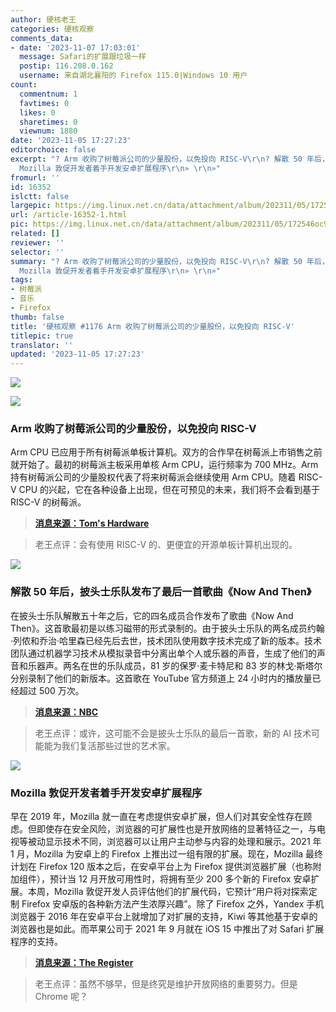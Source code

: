```yaml
---
author: 硬核老王
categories: 硬核观察
comments_data:
- date: '2023-11-07 17:03:01'
  message: Safari的扩展跟垃圾一样
  postip: 116.208.0.162
  username: 来自湖北襄阳的 Firefox 115.0|Windows 10 用户
count:
  commentnum: 1
  favtimes: 0
  likes: 0
  sharetimes: 0
  viewnum: 1880
date: '2023-11-05 17:27:23'
editorchoice: false
excerpt: "? Arm 收购了树莓派公司的少量股份，以免投向 RISC-V\r\n? 解散 50 年后，披头士乐队发布了最后一首歌曲《Now And Then》\r\n?
  Mozilla 敦促开发者着手开发安卓扩展程序\r\n» \r\n»"
fromurl: ''
id: 16352
islctt: false
largepic: https://img.linux.net.cn/data/attachment/album/202311/05/172546oc9k2s9t2le2eh99.jpg
url: /article-16352-1.html
pic: https://img.linux.net.cn/data/attachment/album/202311/05/172546oc9k2s9t2le2eh99.jpg.thumb.jpg
related: []
reviewer: ''
selector: ''
summary: "? Arm 收购了树莓派公司的少量股份，以免投向 RISC-V\r\n? 解散 50 年后，披头士乐队发布了最后一首歌曲《Now And Then》\r\n?
  Mozilla 敦促开发者着手开发安卓扩展程序\r\n» \r\n»"
tags:
- 树莓派
- 音乐
- Firefox
thumb: false
title: '硬核观察 #1176 Arm 收购了树莓派公司的少量股份，以免投向 RISC-V'
titlepic: true
translator: ''
updated: '2023-11-05 17:27:23'
---
```


![](https://img.linux.net.cn/data/attachment/album/202311/05/172546oc9k2s9t2le2eh99.jpg)


![](https://img.linux.net.cn/data/attachment/album/202311/05/172600f68tb7tbu7uao82t.jpg)


### Arm 收购了树莓派公司的少量股份，以免投向 RISC-V


Arm CPU 已应用于所有树莓派单板计算机。双方的合作早在树莓派上市销售之前就开始了。最初的树莓派主板采用单核 Arm CPU，运行频率为 700 MHz。Arm 持有树莓派公司的少量股权代表了将来树莓派会继续使用 Arm CPU。随着 RISC-V CPU 的兴起，它在各种设备上出现，但在可预见的未来，我们将不会看到基于 RISC-V 的树莓派。



> 
> **[消息来源：Tom's Hardware](https://www.tomshardware.com/raspberry-pi/arm-acquires-minority-stake-in-raspberry-pi)**
> 
> 
> 



> 
> 老王点评：会有使用 RISC-V 的、更便宜的开源单板计算机出现的。
> 
> 
> 


![](https://img.linux.net.cn/data/attachment/album/202311/05/172613zghshp9ygdhgoh1p.jpg)


### 解散 50 年后，披头士乐队发布了最后一首歌曲《Now And Then》


在披头士乐队解散五十年之后，它的四名成员合作发布了歌曲《Now And Then》。这首歌最初是以练习磁带的形式录制的。由于披头士乐队的两名成员约翰·列侬和乔治·哈里森已经先后去世，技术团队使用数字技术完成了新的版本。技术团队通过机器学习技术从模拟录音中分离出单个人或乐器的声音，生成了他们的声音和乐器声。两名在世的乐队成员，81 岁的保罗·麦卡特尼和 83 岁的林戈·斯塔尔分别录制了他们的新版本。这首歌在 YouTube 官方频道上 24 小时内的播放量已经超过 500 万次。



> 
> **[消息来源：NBC](https://www.nbcnews.com/news/world/final-beatles-song-now-featuring-four-members-released-rcna123304)**
> 
> 
> 



> 
> 老王点评：或许，这可能不会是披头士乐队的最后一首歌，新的 AI 技术可能能为我们复活那些过世的艺术家。
> 
> 
> 


![](https://img.linux.net.cn/data/attachment/album/202311/05/172633itb18bztz0ti1ul8.jpg)


### Mozilla 敦促开发者着手开发安卓扩展程序


早在 2019 年，Mozilla 就一直在考虑提供安卓扩展，但人们对其安全性存在顾虑。但即使存在安全风险，浏览器的可扩展性也是开放网络的显著特征之一，与电视等被动显示技术不同，浏览器可以让用户主动参与内容的处理和展示。2021 年 1 月，Mozilla 为安卓上的 Firefox 上推出过一组有限的扩展。现在，Mozilla 最终计划在 Firefox 120 版本之后，在安卓平台上为 Firefox 提供浏览器扩展（也称附加组件），预计当 12 月开放可用性时，将拥有至少 200 多个新的 Firefox 安卓扩展。本周，Mozilla 敦促开发人员评估他们的扩展代码，它预计“用户将对探索定制 Firefox 安卓版的各种新方法产生浓厚兴趣”。除了 Firefox 之外，Yandex 手机浏览器于 2016 年在安卓平台上就增加了对扩展的支持，Kiwi 等其他基于安卓的浏览器也是如此。而苹果公司于 2021 年 9 月就在 iOS 15 中推出了对 Safari 扩展程序的支持。



> 
> **[消息来源：The Register](https://www.theregister.com/2023/11/03/mozilla_android_extensions/)**
> 
> 
> 



> 
> 老王点评：虽然不够早，但是终究是维护开放网络的重要努力。但是 Chrome 呢？
> 
> 
>